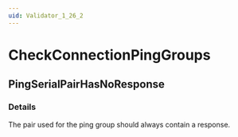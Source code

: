 ```yaml
---
uid: Validator_1_26_2
---
```


# CheckConnectionPingGroups

## PingSerialPairHasNoResponse

<!-- Description, Properties, ... sections are auto-generated. -->
<!-- REPLACE ME AUTO-GENERATION -->

### Details

The pair used for the ping group should always contain a response.

<!-- Uncomment to add example code -->
<!--### Example code-->
